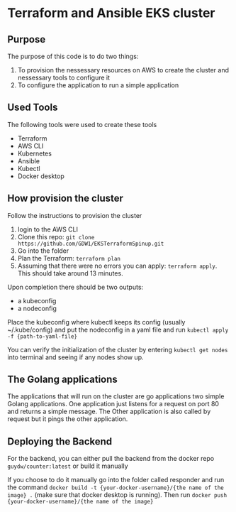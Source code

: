 # Terraform and Ansible EKS cluster 

## Purpose

The purpose of this code is to do two things:

1. To provision the nessessary resources on AWS to create the cluster and nessessary tools to configure it
2. To configure the application to run a simple application

## Used Tools

The following tools were used to create these tools

* Terraform
* AWS CLI
* Kubernetes
* Ansible
* Kubectl
* Docker desktop

## How provision the cluster

Follow the instructions to provision the cluster

1. login to the AWS CLI
2. Clone this repo: `git clone https://github.com/GDW1/EKSTerraformSpinup.git`
3. Go into the folder
4. Plan the Terraform: `terraform plan`
5. Assuming that there were no errors you can apply: `terraform apply`. This should take around 13 minutes.

Upon completion there should be two outputs:
* a kubeconfig
* a nodeconfig

Place the kubeconfig where kubectl keeps its config (usually ~/.kube/config) and
put the nodeconfig in a yaml file and run `kubectl apply -f {path-to-yaml-file}`

You can verify the initialization of the cluster by entering `kubectl get nodes` into terminal and seeing if any nodes show up.

## The Golang applications

The applications that will run on the cluster are go applications two simple Golang applications. One application just listens
for a request on port 80 and returns a simple message. The Other application is also called by request but it pings the other application.

## Deploying the Backend

For the backend, you can either pull the backend from the docker repo `guydw/counter:latest` or build it manually

If you choose to do it manually go into the folder called responder and run the command `docker build -t {your-docker-username}/{the name of the image} .` (make sure that docker desktop is running).
Then run `docker push {your-docker-username}/{the name of the image}`




